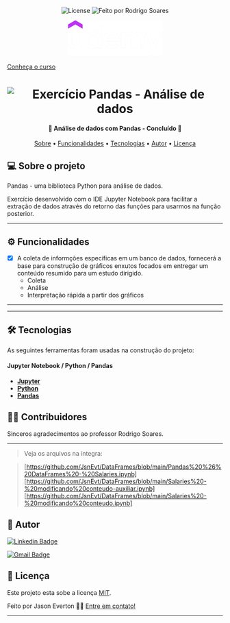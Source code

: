 <p align="center">  
      
   <img alt="License" src="https://img.shields.io/badge/license-MIT-brightgreen">
    <img alt="Feito por Rodrigo Soares" src="https://img.shields.io/badge/feito%20por-Rodrigo Soares-%237519C1">
  </a>

  <div align="center">
	  <a  href="https://www.udemy.com">
		  <img src="https://github.com/JsnEvt/DataFrames/blob/main/assets/udemy_b25.png">
	  </a>
  </div>
<p>
	<a href="https://www.udemy.com/course/python-para-data-science-e-machine-learning/">Conheça o curso</a>
</p>

<h1 align="center">
    <img alt="Exercício Pandas - Análise de dados " title="#analisededados" src="./assets/banner.png" />
</h1>

<h4 align="center"> 
	🚧  Análise de dados com Pandas - Concluído  🚧
</h4>

<p align="center">
 <a href="#-sobre-o-projeto">Sobre</a> •
 <a href="#-funcionalidades">Funcionalidades</a> •
 <a href="#-tecnologias">Tecnologias</a> • 
 <a href="#-autor">Autor</a> • 
 <a href="#user-content--licença">Licença</a>
</p>

## 💻 Sobre o projeto

Pandas - uma biblioteca Python para análise de dados.

Exercício desenvolvido com o IDE Jupyter Notebook para facilitar a extração de dados através do retorno das funções para usarmos na função posterior.

---

## ⚙️ Funcionalidades

- [x] A coleta de informções específicas em um banco de dados, fornecerá a base para construção de gráficos enxutos focados em entregar
um conteúdo resumido para um estudo dirigido.
	- Coleta
	- Análise
	- Interpretação rápida a partir dos gráficos

---

---

## 🛠 Tecnologias

As seguintes ferramentas foram usadas na construção do projeto:

#### **Jupyter Notebook / Python / Pandas**  

-   **[Jupyter](https://jupyter.org/install)**
-   **[Python](https://www.python.org/)**
-   **[Pandas](https://pandas.pydata.org/)**


## 👨‍💻 Contribuidores

Sinceros agradecimentos ao professor Rodrigo Soares.

---

> Veja os arquivos na íntegra:

> [https://github.com/JsnEvt/DataFrames/blob/main/Pandas%20%26%20DataFrames%20-%20Salaries.ipynb]
> [https://github.com/JsnEvt/DataFrames/blob/main/Salaries%20-%20modificando%20conteudo-auxiliar.ipynb]
> [https://github.com/JsnEvt/DataFrames/blob/main/Salaries%20-%20modificando%20conteudo.ipynb]


## 🦸 Autor

[![Linkedin Badge](https://img.shields.io/badge/-Jason-blue?style=flat-square&logo=Linkedin&logoColor=white&link=https://www.linkedin.com/in/jason-everton/)](https://www.linkedin.com/in/jason-everton/)

[![Gmail Badge](https://img.shields.io/badge/-jasonemsw10@gmail.com-c14438?style=flat-square&logo=Gmail&logoColor=white&link=mailto:jasonemsw10@gmail.com)](mailto:jasonemsw10@gmail.com)


## 📝 Licença

Este projeto esta sobe a licença [MIT](./LICENSE).

Feito por Jason Everton 👋🏽 [Entre em contato!](https://www.linkedin.com/in/jason-everton/)

---


